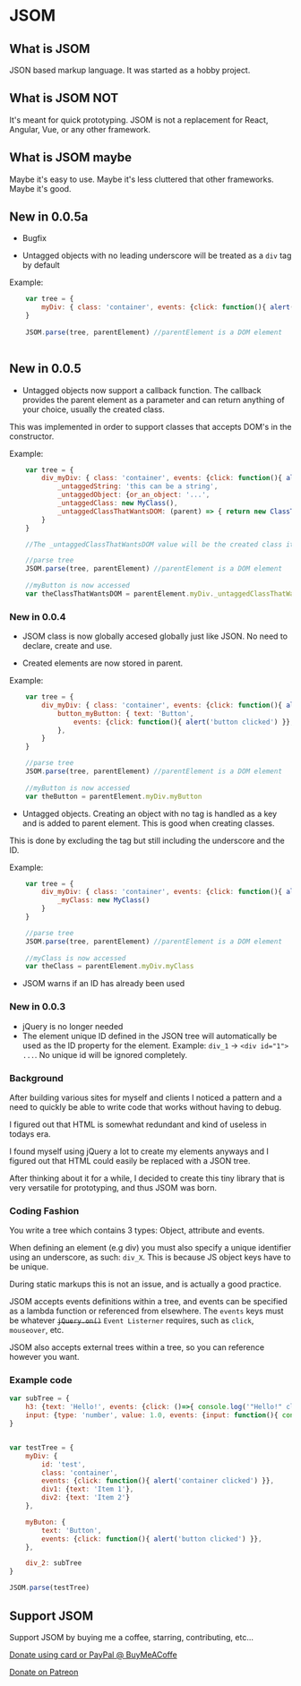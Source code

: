 # JSOM

## What is JSOM
JSON based markup language.
It was started as a hobby project.

## What is JSOM NOT
It's meant for quick prototyping.
JSOM is not a replacement for React, Angular, Vue, or any other framework.

## What is JSOM maybe
Maybe it's easy to use. Maybe it's less cluttered that other frameworks. Maybe it's good.

## New in 0.0.5a

- Bugfix

- Untagged objects with no leading underscore will be treated as a `div` tag by default

Example: 
```js
    var tree = {
        myDiv: { class: 'container', events: {click: function(){ alert('container clicked') }} }
    }
    
    JSOM.parse(tree, parentElement) //parentElement is a DOM element
    
```

## New in 0.0.5

- Untagged objects now support a callback function. The callback provides the parent element as a parameter
and can return anything of your choice, usually the created class.

This was implemented in order to support classes that accepts DOM's in the constructor.

Example: 
```js
    var tree = {
        div_myDiv: { class: 'container', events: {click: function(){ alert('container clicked') }},
            _untaggedString: 'this can be a string',
            _untaggedObject: {or_an_object: '...',
            _untaggedClass: new MyClass(),
            _untaggedClassThatWantsDOM: (parent) => { return new ClassThatWantsDOM({owner: parent}) }
        }
    }

    //The _untaggedClassThatWantsDOM value will be the created class itself... or anything that you intentionally return.

    //parse tree
    JSOM.parse(tree, parentElement) //parentElement is a DOM element
    
    //myButton is now accessed
    var theClassThatWantsDOM = parentElement.myDiv._untaggedClassThatWantsDOM
```

### New in 0.0.4
- JSOM class is now globally accesed globally just like JSON. No need to declare, create and use.

- Created elements are now stored in parent.

Example:
```js
    var tree = {
        div_myDiv: { class: 'container', events: {click: function(){ alert('container clicked') }},
            button_myButton: { text: 'Button',
                events: {click: function(){ alert('button clicked') }},
            },
        }
    }

    //parse tree
    JSOM.parse(tree, parentElement) //parentElement is a DOM element
    
    //myButton is now accessed
    var theButton = parentElement.myDiv.myButton
```

- Untagged objects. Creating an object with no tag is handled as a key and is added to parent element. This is good when creating classes.

This is done by excluding the tag but still including the underscore and the ID.

Example:
```js
    var tree = {
        div_myDiv: { class: 'container', events: {click: function(){ alert('container clicked') }},
            _myClass: new MyClass()
        }
    }

    //parse tree
    JSOM.parse(tree, parentElement) //parentElement is a DOM element
    
    //myClass is now accessed
    var theClass = parentElement.myDiv.myClass
```

- JSOM warns if an ID has already been used

### New in 0.0.3

- jQuery is no longer needed
- The element unique ID defined in the JSON tree will automatically be used as the ID property for the element.
Example: `div_1` -> `<div id="1"> ...`. No unique id will be ignored completely.

### Background

After building various sites for myself and clients I noticed a pattern and a need to quickly be able to write code that works
without having to debug.

I figured out that HTML is somewhat redundant and kind of useless in todays era.

I found myself using jQuery a lot to create my elements anyways and I figured out that HTML could easily be replaced with a JSON tree.

After thinking about it for a while, I decided to create this tiny library that is very versatile for prototyping, and thus JSOM was born.

### Coding Fashion

You write a tree which contains 3 types: Object, attribute and events.

When defining an element (e.g div) you must also specify a unique identifier using an underscore, as such: `div_X`.
This is because JS object keys have to be unique.

During static markups this is not an issue, and is actually a good practice.

JSOM accepts events definitions within a tree, and events can be specified as a lambda function or referenced from elsewhere.
The `events` keys must be whatever ~~`jQuery.on()`~~ `Event Listerner` requires, such as `click`, `mouseover`, etc.

JSOM also accepts external trees within a tree, so you can reference however you want.


### Example code

```js
var subTree = {
    h3: {text: 'Hello!', events: {click: ()=>{ console.log('"Hello!" clicked') }}},
    input: {type: 'number', value: 1.0, events: {input: function(){ console.log(this.val()) }}}
}


var testTree = {
    myDiv: {
        id: 'test',
        class: 'container',
        events: {click: function(){ alert('container clicked') }},
        div1: {text: 'Item 1'},
        div2: {text: 'Item 2'} 
    },

    myButon: {
        text: 'Button',
        events: {click: function(){ alert('button clicked') }},
    },

    div_2: subTree
}

JSOM.parse(testTree)
```


## Support JSOM

Support JSOM by buying me a coffee, starring, contributing, etc...

[Donate using card or PayPal @ BuyMeACoffe](https://www.buymeacoffee.com/splitter)

[Donate on Patreon](https://www.patreon.com/splitter_ai)